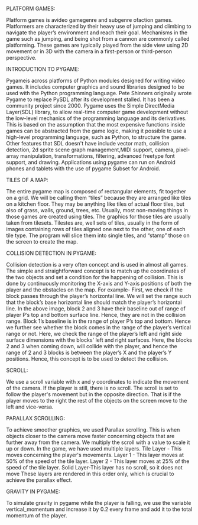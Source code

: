 PLATFORM GAMES:

Platform games is avideo gamegenre and subgenre ofaction games. Platformers are characterized by their heavy use of jumping and climbing to navigate the player’s environment and reach their goal.
Mechanisms in the game such as jumping, and being shot from a cannon are commonly called platforming.
These games are typically played from the side view using 2D movement or in 3D with the camera in a first-person or third-person perspective.

INTRODUCTION TO PYGAME:

Pygameis across platforms of Python modules designed for writing video games. It includes computer graphics and sound libraries designed to be used with the Python programming language.
Pete Shinners originally wrote Pygame to replace PySDL after its development stalled. It has been a community project since 2000.
Pygame uses the Simple DirectMedia Layer(SDL) library, to allow real-time computer game development without the low-level mechanics of the programming language and its derivatives. This is based on the assumption that the most expensive functions inside games can be abstracted from the game logic, making it possible to use a high-level programming language, such as Python, to structure the game.
Other features that SDL doesn't have include vector math, collision detection, 2d sprite scene graph management,MIDI support, camera, pixel-array manipulation, transformations, filtering, advanced freetype font support, and drawing.
Applications using pygame can run on Android phones and tablets with the use of pygame Subset for Android.

TILES OF A MAP:

The entire pygame map is composed of rectangular elements, fit together on a grid. We will be calling them “tiles” because they are arranged like tiles on a kitchen floor. They may be anything like tiles of actual floor tiles, but also of grass, walls, ground, trees, etc. Usually, most non-moving things in those games are created using tiles. The graphics for those tiles are usually taken from tilesets. Tilestes are, well sets of tiles, usually in the form of images containing rows of tiles aligned one next to the other, one of each tile type. The program will slice them into single tiles, and “stamp” those on the screen to create the map.

COLLISION DETECTION IN PYGAME:

Collision detection is a very often concept and is used in almost all games. The simple and straightforward concept is to match up the coordinates of the two objects and set a condition for the happening of collision.
This is done by continuously monitoring the X-axis and Y-axis positions of both the player and the obstacles on the map.
For example-
First, we check if the block passes through the player’s horizontal line. We will set the range such that the block’s base horizontal line should match the player’s horizontal line. In the above image, block 2 and 3 have their baseline out of range of player P’s top and bottom surface line. Hence, they are not in the collision range. Block 1’s baseline is in the range of player P’s top and bottom. Hence we further see whether the block comes in the range of the player’s vertical range or not.
Here, we check the range of the player’s left and right side surface dimensions with the blocks' left and right surfaces. Here, the blocks 2 and 3 when coming down, will collide with the player, and hence the range of 2 and 3 blocks is between the player’s X and the player’s Y positions. Hence, this concept is to be used to detect the collision.

SCROLL:

We use a scroll variable with x and y coordinates to indicate the movement of the camera. If the player is still, there is no scroll. The scroll is set to follow the player's movement but in the opposite direction. That is if the player moves to the right the rest of the objects on the screen move to the left and vice-versa.

PARALLAX SCROLLING:

To achieve smoother graphics, we used Parallax scrolling. This is when objects closer to the camera move faster concerning objects that are further away from the camera. We multiply the scroll with a value to scale it up or down. In the game, we have used multiple layers.
Tile Layer - This moves concerning the player's movements.
Layer 1 - This layer moves at 50% of the speed of the tile layer.
Layer 2 - This layer moves at 25% of the speed of the tile layer.
Solid Layer-This layer has no scroll, so it does not move These layers are rendered in this order only, which is crucial to achieve the parallax effect.

GRAVITY IN PYGAME:

To simulate gravity in pygame while the player is falling, we use the variable vertical_momentum and increase it by 0.2 every frame and add it to the total momentum of the player.
